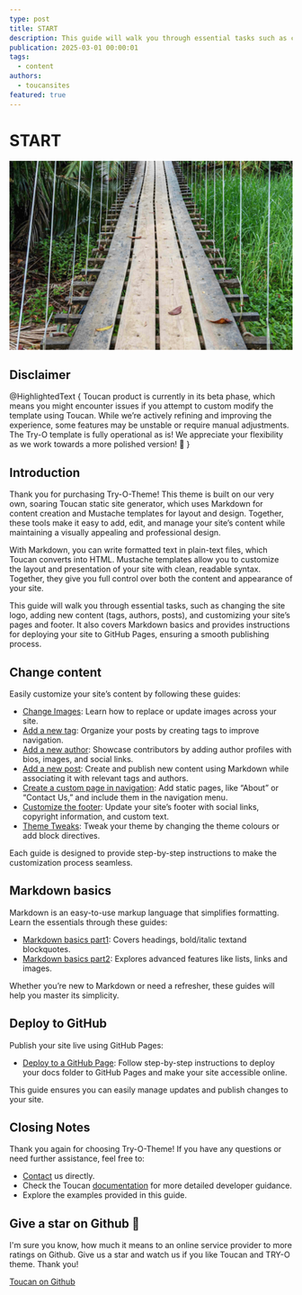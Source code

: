 ```yaml
---
type: post
title: START
description: This guide will walk you through essential tasks such as changing the site logo, adding new content (tags, authors, posts), and customizing your site’s pages and footer
publication: 2025-03-01 00:00:01
tags:
  - content
authors:
  - toucansites
featured: true
---
```


# START

![Cover Image](./assets/cover.jpg)

## Disclaimer

@HighlightedText {
  Toucan product is currently in its beta phase, which means you might encounter issues if you attempt to custom modify the template using Toucan. While we’re actively refining and improving the experience, some features may be unstable or require manual adjustments. The Try-O template is fully operational as is! We appreciate your flexibility as we work towards a more polished version! 🚀
}

## Introduction

Thank you for purchasing Try-O-Theme! This theme is built on our very own, soaring Toucan static site generator, which uses Markdown for content creation and Mustache templates for layout and design. Together, these tools make it easy to add, edit, and manage your site’s content while maintaining a visually appealing and professional design.

With Markdown, you can write formatted text in plain-text files, which Toucan converts into HTML. Mustache templates allow you to customize the layout and presentation of your site with clean, readable syntax. Together, they give you full control over both the content and appearance of your site.

This guide will walk you through essential tasks, such as changing the site logo, adding new content (tags, authors, posts), and customizing your site’s pages and footer. It also covers Markdown basics and provides instructions for deploying your site to GitHub Pages, ensuring a smooth publishing process.

## Change content

Easily customize your site’s content by following these guides:

- [Change Images](/change-images/): Learn how to replace or update images across your site.  
- [Add a new tag](/new-tag): Organize your posts by creating tags to improve navigation.
- [Add a new author](/new-author): Showcase contributors by adding author profiles with bios, images, and social links.
- [Add a new post](/new-post): Create and publish new content using Markdown while associating it with relevant tags and authors.
- [Create a custom page in navigation](/new-navigation): Add static pages, like “About” or “Contact Us,” and include them in the navigation menu.
- [Customize the footer](/change-footer): Update your site’s footer with social links, copyright information, and custom text.
- [Theme Tweaks](/theme-tweaks): Tweak your theme by changing the theme colours or add block directives.

Each guide is designed to provide step-by-step instructions to make the customization process seamless.

## Markdown basics

Markdown is an easy-to-use markup language that simplifies formatting. Learn the essentials through these guides:

- [Markdown basics part1](/markdown-basic): Covers headings, bold/italic textand blockquotes.
- [Markdown basics part2](/markdown-basic2): Explores advanced features like lists, links and images.

Whether you’re new to Markdown or need a refresher, these guides will help you master its simplicity.

## Deploy to GitHub

Publish your site live using GitHub Pages:

- [Deploy to a GitHub Page](/github-deploy): Follow step-by-step instructions to deploy your docs folder to GitHub Pages and make your site accessible online.

This guide ensures you can easily manage updates and publish changes to your site.

## Closing Notes

Thank you again for choosing Try-O-Theme! If you have any questions or need further assistance, feel free to:

- [Contact](https://toucansites.com/contact/) us directly.
- Check the Toucan [documentation](https://toucansites.com/docs/) for more detailed developer guidance.
- Explore the examples provided in this guide.

## Give a star on Github 🙏
I'm sure you know, how much it means to an online service provider to more ratings on Github. Give us a star and watch us if you like Toucan and TRY-O theme. Thank you!

[Toucan on Github](https://github.com/toucansites/toucan)
